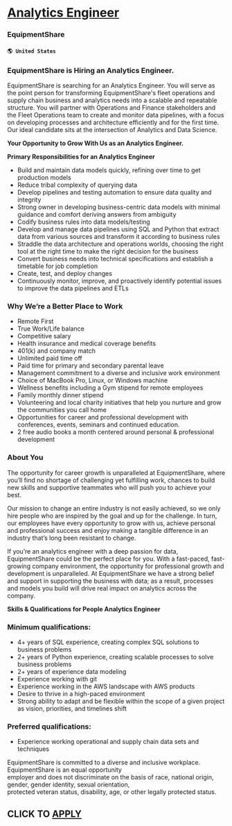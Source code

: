 # [Analytics Engineer](https://www.remotewlb.com/apply/analytics-engineer-82650)  
### EquipmentShare  
#### `🌎 United States`  

### EquipmentShare is Hiring an Analytics Engineer.

EquipmentShare is searching for an Analytics Engineer. You will serve as the point person for transforming EquipmentShare's fleet operations and supply chain business and analytics needs into a scalable and repeatable structure. You will partner with Operations and Finance stakeholders and the Fleet Operations team to create and monitor data pipelines, with a focus on developing processes and architecture efficiently and for the first time. Our ideal candidate sits at the intersection of Analytics and Data Science.

 **Your Opportunity to Grow With Us as an Analytics Engineer.**

 **Primary Responsibilities for an Analytics Engineer**

  * Build and maintain data models quickly, refining over time to get production models
  * Reduce tribal complexity of querying data
  * Develop pipelines and testing automation to ensure data quality and integrity
  * Strong owner in developing business-centric data models with minimal guidance and comfort deriving answers from ambiguity
  * Codify business rules into data models/testing
  * Develop and manage data pipelines using SQL and Python that extract data from various sources and transform it according to business rules
  * Straddle the data architecture and operations worlds, choosing the right tool at the right time to make the right decision for the business
  * Convert business needs into technical specifications and establish a timetable for job completion
  * Create, test, and deploy changes
  * Continuously monitor, improve, and proactively identify potential issues to improve the data pipelines and ETLs

### Why We’re a Better Place to Work

  * Remote First
  * True Work/Life balance
  * Competitive salary
  * Health insurance and medical coverage benefits
  * 401(k) and company match
  * Unlimited paid time off 
  * Paid time for primary and secondary parental leave 
  * Management commitment to a diverse and inclusive work environment 
  * Choice of MacBook Pro, Linux, or Windows machine
  * Wellness benefits including a Gym stipend for remote employees
  * Family monthly dinner stipend
  * Volunteering and local charity initiatives that help you nurture and grow the communities you call home
  * Opportunities for career and professional development with conferences, events, seminars and continued education. 
  * 2 free audio books a month centered around personal & professional development 

### About You

The opportunity for career growth is unparalleled at EquipmentShare, where you’ll find no shortage of challenging yet fulfilling work, chances to build new skills and supportive teammates who will push you to achieve your best.

Our mission to change an entire industry is not easily achieved, so we only hire people who are inspired by the goal and up for the challenge. In turn, our employees have every opportunity to grow with us, achieve personal and professional success and enjoy making a tangible difference in an industry that’s long been resistant to change.

If you’re an analytics engineer with a deep passion for data, EquipmentShare could be the perfect place for you. With a fast-paced, fast-growing company environment, the opportunity for professional growth and development is unparalleled. At EquipmentShare we have a strong belief and support in supporting the business with data; as a result, processes and models you build will drive real impact on analytics across the company.

 **Skills & Qualifications for People Analytics Engineer**

### Minimum qualifications:

  * 4+ years of SQL experience, creating complex SQL solutions to business problems
  * 2+ years of Python experience, creating scalable processes to solve business problems
  * 2+ years of experience data modeling
  * Experience working with git
  * Experience working in the AWS landscape with AWS products
  * Desire to thrive in a high-paced environment
  * Strong ability to adapt and be flexible within the scope of a given project as vision, priorities, and timelines shift

### Preferred qualifications:

  * Experience working operational and supply chain data sets and techniques

EquipmentShare is committed to a diverse and inclusive workplace. EquipmentShare is an equal opportunity  
employer and does not discriminate on the basis of race, national origin, gender, gender identity, sexual orientation,  
protected veteran status, disability, age, or other legally protected status.  
  

  
## CLICK TO [APPLY](https://www.remotewlb.com/apply/analytics-engineer-82650)


